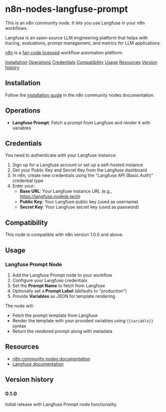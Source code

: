 # n8n-nodes-langfuse-prompt

This is an n8n community node. It lets you use Langfuse in your n8n workflows.

Langfuse is an open-source LLM engineering platform that helps with tracing, evaluations, prompt management, and metrics for LLM applications.

[n8n](https://n8n.io/) is a [fair-code licensed](https://docs.n8n.io/reference/license/) workflow automation platform.

[Installation](#installation)
[Operations](#operations)
[Credentials](#credentials)
[Compatibility](#compatibility)
[Usage](#usage)
[Resources](#resources)
[Version history](#version-history)

## Installation

Follow the [installation guide](https://docs.n8n.io/integrations/community-nodes/installation/) in the n8n community nodes documentation.

## Operations

- **Langfuse Prompt**: Fetch a prompt from Langfuse and render it with variables

## Credentials

You need to authenticate with your Langfuse instance:

1. Sign up for a Langfuse account or set up a self-hosted instance
2. Get your Public Key and Secret Key from the Langfuse dashboard
3. In n8n, create new credentials using the "Langfuse API (Basic Auth)" credential type
4. Enter your:
   - **Base URL**: Your Langfuse instance URL (e.g., https://langfuse.nodesk.tech)
   - **Public Key**: Your Langfuse public key (used as username)
   - **Secret Key**: Your Langfuse secret key (used as password)

## Compatibility

This node is compatible with n8n version 1.0.0 and above.

## Usage

### Langfuse Prompt Node

1. Add the Langfuse Prompt node to your workflow
2. Configure your Langfuse credentials
3. Set the **Prompt Name** to fetch from Langfuse
4. Optionally set a **Prompt Label** (defaults to "production")
5. Provide **Variables** as JSON for template rendering

The node will:
- Fetch the prompt template from Langfuse
- Render the template with your provided variables using `{{variable}}` syntax
- Return the rendered prompt along with metadata

## Resources

* [n8n community nodes documentation](https://docs.n8n.io/integrations/#community-nodes)
* [Langfuse documentation](https://langfuse.com/docs)

## Version history

### 0.1.0

Initial release with Langfuse Prompt node functionality.
